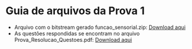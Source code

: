 # Guia de arquivos da Prova 1

- Arquivo com o bitstream gerado funcao_sensorial.zip: [Download aqui](https://github.com/leonardoaraujodf/PCR/raw/master/Prova1/funcao_sensorial.zip)
- As questões respondidas se encontram no arquivo Prova_Resolucao_Questoes.pdf: [Download aqui](https://github.com/leonardoaraujodf/PCR/raw/master/Prova1/Prova_Resolucao_Questoes.pdf)